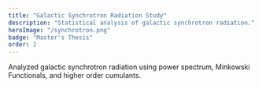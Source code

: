 ```yaml
---
title: "Galactic Synchrotron Radiation Study"
description: "Statistical analysis of galactic synchrotron radiation."
heroImage: "/synchrotron.png"
badge: "Master's Thesis"
order: 2
---
```


Analyzed galactic synchrotron radiation using power spectrum, Minkowski Functionals, and higher order cumulants.

